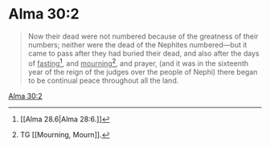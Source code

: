 # Alma 30:2

> Now their dead were not numbered because of the greatness of their numbers; neither were the dead of the Nephites numbered—but it came to pass after they had buried their dead, and also after the days of <u>fasting</u>[^a], and <u>mourning</u>[^b], and prayer, (and it was in the sixteenth year of the reign of the judges over the people of Nephi) there began to be continual peace throughout all the land.

[Alma 30:2](https://www.churchofjesuschrist.org/study/scriptures/bofm/alma/30?lang=eng&id=p2#p2)


[^a]: [[Alma 28.6|Alma 28:6.]]
[^b]: TG [[Mourning, Mourn]].
